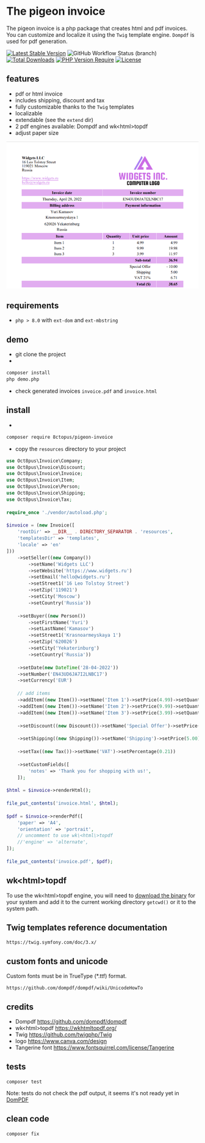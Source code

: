 # The pigeon invoice

The pigeon invoice is a php package that creates html and pdf invoices.\
You can customize and localize it using the `Twig` template engine. `Dompdf` is used for pdf generation.

[![Latest Stable Version](http://poser.pugx.org/8ctopus/pigeon-invoice/v)](https://packagist.org/packages/8ctopus/pigeon-invoice)
![GitHub Workflow Status (branch)](https://img.shields.io/github/actions/workflow/status/8ctopus/pigeon-invoice/ci.yaml?branch=master)
[![Total Downloads](http://poser.pugx.org/8ctopus/pigeon-invoice/downloads)](https://packagist.org/packages/8ctopus/pigeon-invoice)
[![PHP Version Require](http://poser.pugx.org/8ctopus/pigeon-invoice/require/php)](https://packagist.org/packages/8ctopus/pigeon-invoice)
[![License](http://poser.pugx.org/8ctopus/pigeon-invoice/license)](https://packagist.org/packages/8ctopus/pigeon-invoice)

## features

- pdf or html invoice
- includes shipping, discount and tax
- fully customizable thanks to the `Twig` templates
- localizable
- extendable (see the `extend` dir)
- 2 pdf engines available: Dompdf and wk\<html\>topdf
- adjust paper size

![invoice demo screenshot](screenshot.png)

## requirements

- `php > 8.0` with `ext-dom` and `ext-mbstring`

## demo

- git clone the project
-

```sh
composer install
php demo.php
```

- check generated invoices `invoice.pdf` and `invoice.html`

## install

-

```sh
composer require 8ctopus/pigeon-invoice
```

- copy the `resources` directory to your project

```php
use Oct8pus\Invoice\Company;
use Oct8pus\Invoice\Discount;
use Oct8pus\Invoice\Invoice;
use Oct8pus\Invoice\Item;
use Oct8pus\Invoice\Person;
use Oct8pus\Invoice\Shipping;
use Oct8pus\Invoice\Tax;

require_once './vendor/autoload.php';

$invoice = (new Invoice([
    'rootDir' => __DIR__ . DIRECTORY_SEPARATOR . 'resources',
    'templatesDir' => 'templates',
    'locale' => 'en'
]))
    ->setSeller((new Company())
        ->setName('Widgets LLC')
        ->setWebsite('https://www.widgets.ru')
        ->setEmail('hello@widgets.ru')
        ->setStreet1('16 Leo Tolstoy Street')
        ->setZip('119021')
        ->setCity('Moscow')
        ->setCountry('Russia'))

    ->setBuyer((new Person())
        ->setFirstName('Yuri')
        ->setLastName('Kamasov')
        ->setStreet1('Krasnoarmeyskaya 1')
        ->setZip('620026')
        ->setCity('Yekaterinburg')
        ->setCountry('Russia'))

    ->setDate(new DateTime('28-04-2022'))
    ->setNumber('EN43UD6JA7I2LNBC17')
    ->setCurrency('EUR')

    // add items
    ->addItem((new Item())->setName('Item 1')->setPrice(4.99)->setQuantity(1))
    ->addItem((new Item())->setName('Item 2')->setPrice(9.99)->setQuantity(2))
    ->addItem((new Item())->setName('Item 3')->setPrice(3.99)->setQuantity(3))

    ->setDiscount((new Discount())->setName('Special Offer')->setPrice(10.00))

    ->setShipping((new Shipping())->setName('Shipping')->setPrice(5.00))

    ->setTax((new Tax())->setName('VAT')->setPercentage(0.21))

    ->setCustomFields([
        'notes' => 'Thank you for shopping with us!',
    ]);

$html = $invoice->renderHtml();

file_put_contents('invoice.html', $html);

$pdf = $invoice->renderPdf([
    'paper' => 'A4',
    'orientation' => 'portrait',
    // uncomment to use wk\<html\>topdf
    //'engine' => 'alternate',
]);

file_put_contents('invoice.pdf', $pdf);
```

## wk\<html\>topdf

To use the wk\<html\>topdf engine, you will need to [download the binary](https://wkhtmltopdf.org/downloads.html) for your system and add it to the current working directory `getcwd()` or it to the system path.

## Twig templates reference documentation

    https://twig.symfony.com/doc/3.x/

## custom fonts and unicode

Custom fonts must be in TrueType (\*.ttf) format.

    https://github.com/dompdf/dompdf/wiki/UnicodeHowTo

## credits

- Dompdf https://github.com/dompdf/dompdf
- wk\<html\>topdf https://wkhtmltopdf.org/
- Twig https://github.com/twigphp/Twig
- logo https://www.canva.com/design
- Tangerine font https://www.fontsquirrel.com/license/Tangerine

## tests

    composer test

Note: tests do not check the pdf output, it seems it's not ready yet in [DomPDF](https://github.com/dompdf/dompdf/pull/2510)

## clean code

    composer fix
